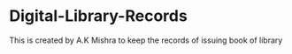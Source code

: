 # Digital-Library-Records
This is created by A.K Mishra to keep the records of issuing book of library

